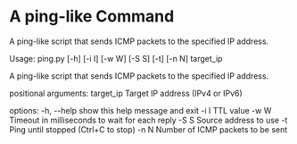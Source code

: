 # A ping-like Command
A ping-like script that sends ICMP packets to the specified IP address.

Usage: ping.py [-h] [-i I] [-w W] [-S S] [-t] [-n N] target_ip

A ping-like script that sends ICMP packets to the specified IP address.

positional arguments:
  target_ip   Target IP address (IPv4 or IPv6)

options:
  -h, --help  show this help message and exit
  -i I        TTL value
  -w W        Timeout in milliseconds to wait for each reply
  -S S        Source address to use
  -t          Ping until stopped (Ctrl+C to stop)
  -n N        Number of ICMP packets to be sent
